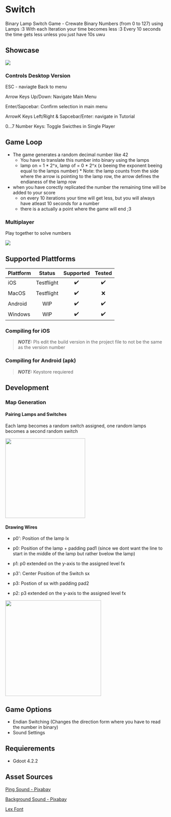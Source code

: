 # Switch
Binary Lamp Switch Game - Crewate Binary Numbers (from 0 to 127) using Lamps :3
With each Iteration your time becomes less :3 Every 10 seconds the time gets less unless you just have 10s uwu


## Showcase
<img src="https://kiarar.moe/images/Switch/game.png">

### Controls Desktop Version
ESC - naviagte Back to menu

Arrow Keys Up/Down: Navigate Main Menu

Enter/Sapcebar: Confirm selection in main menu

ArrowK Keys Left/Right & Sapcebar/Enter: navigate in Tutorial

0...7 Number Keys: Toggle Swicthes in Single Player


## Game Loop
* The game generates a random decimal number like 42
  * You have to translate this number into binary using the lamps
  * lamp on = 1 * 2^x, lamp of = 0 * 2^x (x beeing the exponent beeing equal to the lamps number)
		* Note: the lamp counts from the side where the arrow is pointing to the lamp row, the arrow defines the endianess of the lamp row
* when you have corectly replicated the number the remaining time will be added to your score
  * on every 10 iterations your time will get less, but you will always have atleast 10 seconds for a number  
  * there is a actually a point where the game will end ;3
 
### Multiplayer
Play together to solve numbers

<img src="https://kiarar.moe/images/Switch/game2.png">
	
## Supported Plattforms
| Plattform         | Status | Supported | Tested |
|--------------|:-----:| :----: | :----: |
| iOS | Testflight | :heavy_check_mark: | :heavy_check_mark:
| MacOS      |  Testflight | :heavy_check_mark:| :x:
| Android |  WIP  | :heavy_check_mark: | :heavy_check_mark:
| Windows      |  WIP | :heavy_check_mark:| :heavy_check_mark:

### Compiling for iOS
> **_NOTE:_**  Pls edit the build version in the project file to not be the same as the version number


### Compiling for Android (apk)
> **_NOTE:_** Keystore requiered
> 
## Development
### Map Generation
#### Pairing Lamps and Switches
Each lamp becomes a random switch assigned, one random lamps becomes a second random switch

<img src="https://kiarar.moe/images/Switch/map2.png" height= 250>

#### Drawing Wires
* p0': Position of the lamp lx
* p0: Position of the lamp + padding pad1 (since we dont want the line to start in the middle of the lamp but rather bvelow the lamp)
* p1: p0 extended on the y-axis to the assigned level fx

* p3': Center Position of the Switch sx
* p3: Postion of sx with padding pad2
* p2: p3 extended on the y-axis to the assigned level fx

<img src="https://kiarar.moe/images/Switch/map1.png" height= 300>

## Game Options
* Endian Switching (Changes the direction form where you have to read the number in binary)
* Sound Settings

## Requierements
* Gdoot 4.2.2

## Asset Sources
[Ping Sound - Pixabay](https://pixabay.com/sound-effects/ping-82822/)

[Background Sound - Pixabay](https://pixabay.com/sound-effects/daylight-14872/)

[Lex Font](http://www.pentacom.jp/pentacom/bitfontmaker2/gallery/?id=646)
